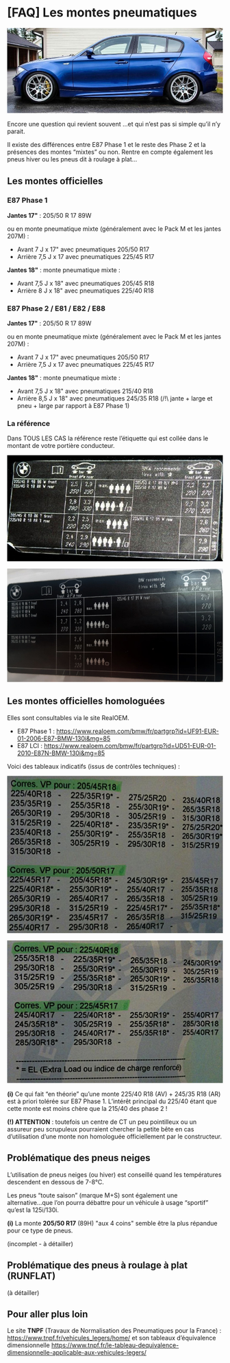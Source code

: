 # [FAQ] Les montes pneumatiques

![banner](../images/pneumatiques/banner_pneus.jpg)

Encore une question qui revient souvent ...et qui n’est pas si simple qu’il n’y parait.

Il existe des différences entre E87 Phase 1 et le reste des Phase 2 et la présences des montes “mixtes” ou non. Rentre en compte également les pneus hiver ou les pneus dit à roulage à plat...

## Les montes officielles

### E87 Phase 1

**Jantes 17"** : 205/50 R 17 89W

ou en monte pneumatique mixte (généralement avec le Pack M et les jantes 207M) :

- Avant 7 J x 17" avec pneumatiques 205/50 R17
- Arrière 7,5 J x 17 avec pneumatiques 225/45 R17

**Jantes 18"** : monte pneumatique mixte :

- Avant 7,5 J x 18" avec pneumatiques 205/45 R18
- Arrière 8 J x 18" avec pneumatiques 225/40 R18

### E87 Phase 2 / E81 / E82 / E88

**Jantes 17"** : 205/50 R 17 89W

ou en monte pneumatique mixte (généralement avec le Pack M et les jantes 207M) :

- Avant 7 J x 17" avec pneumatiques 205/50 R17
- Arrière 7,5 J x 17 avec pneumatiques 225/45 R17

**Jantes 18"** : monte pneumatique mixte :

- Avant 7,5 J x 18" avec pneumatiques 215/40 R18
- Arrière 8,5 J x 18" avec pneumatiques 245/35 R18 (/!\ jante + large et pneu + large par rapport à E87 Phase 1)

### La référence

Dans TOUS LES CAS la référence reste l’étiquette qui est collée dans le montant de votre portière conducteur.

![etiquette ph 1](../images/pneumatiques/etiquette_pneus.jpg)

![etiquette ph 2](../images/pneumatiques/etiquette_pneus_lci.jpg)

## Les montes officielles homologuées

Elles sont consultables via le site RealOEM.

- E87 Phase 1 : <https://www.realoem.com/bmw/fr/partgrp?id=UF91-EUR-01-2006-E87-BMW-130i&mg=85>
- E87 LCI : <https://www.realoem.com/bmw/fr/partgrp?id=UD51-EUR-01-2010-E87N-BMW-130i&mg=85>

Voici des tableaux indicatifs (issus de contrôles techniques) :

![ct pneus 1](../images/pneumatiques/ct_pneus_01.jpg)

![ct pneus 2](../images/pneumatiques/ct_pneus_02.jpg)

**(i)** Ce qui fait “en théorie” qu’une monte 225/40 R18 (AV) + 245/35 R18 (AR) est à priori tolérée sur E87 Phase 1. L’intérêt principal du 225/40 étant que cette monte est moins chère que la 215/40 des phase 2 !

**(!) ATTENTION** : toutefois un centre de CT un peu pointilleux ou un assureur peu scrupuleux pourraient chercher la petite bête en cas d’utilisation d’une monte non homologuée officiellement par le constructeur.

## Problématique des pneus neiges

L’utilisation de pneus neiges (ou hiver) est conseillé quand les températures descendent en dessous de 7-8°C.

Les pneus “toute saison” (marque M+S) sont également une alternative...que l’on pourra débattre pour un véhicule à usage “sportif” qu’est la 125i/130i.

**(i)** La monte **205/50 R17** (89H) "aux 4 coins" semble être la plus répandue pour ce type de pneus.

(incomplet - à détailler)

## Problématique des pneus à roulage à plat (RUNFLAT)

(à détailler)

## Pour aller plus loin

Le site **TNPF** (Travaux de Normalisation des Pneumatiques pour la France) : <https://www.tnpf.fr/vehicules_legers/home/> et son tableaux d’équivalence dimensionnelle <https://www.tnpf.fr/le-tableau-dequivalence-dimensionnelle-applicable-aux-vehicules-legers/>

